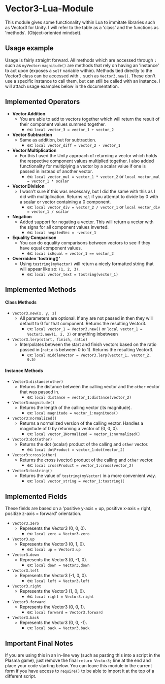 # Vector3-Lua-Module
This module gives some functionality within Lua to immitate libraries such as Vector3 for Unity. I will refer to the table as a 'class' and the functions as 'methods'. (Object-oriented mindset).

## Usage example
Usage is fairly straight forward. All methods which are accessed through `:` such as `myVector:magnitude()` are methods that rely on having an 'instance' to act upon (exposes a `self` variable within). Methods tied directly to the Vector3 class can be accessed with `.` such as `Vector3.new()`. These don't use a specific instance to call them, but can still be called with an instance. I will attach usage examples below in the documentation.

## Implemented Operators
* **Vector Addition**
    * You are able to add to vectors together which will return the result of their component values summed together.
        * ex: `local vector_3 = vector_1 + vector_2`
* **Vector Subtraction**
    * Same as addition, but for subtraction.
        * ex: `local vector_diff = vector_2 - vector_1`
* **Vector Multiplication**
    * For this I used the Unity approach of returning a vector which holds the respective component values multiplied together. I also added functionality for multiplying a vector by a scalar value if one is passed in instead of another vector.
        * ex: `local vector_mul = vector_1 * vector_2` or `local vector_mul = vector_1 * scalar`
* **Vector Division**
    * I wasn't sure if this was necessary, but I did the same with this as I did with multiplication. Returns `nil` if you attempt to divide by 0 with a scalar or vector containing a 0 component.
        * ex: `local vector_div = vector_2 / vector_1` or `local vector_div = vector_1 / scalar`
* **Negation**
    * Added support for negating a vector. This will return a vector with the signs for all component values inverted.
        * ex: `local negatedVec = -vector_1`
* **Equality Comparison**
    * You can do equality comparisons between vectors to see if they have equal component values.
        * ex: `local isEqual = vector_1 == vector_2`
* **Overridden 'tostring()'**
    * Using `tostring(myVector)` will return a nicely formatted string that will appear like so: `(1, 2, 3)`.
        * ex: `local vector_text = tostring(vector_1)`
  
## Implemented Methods
#### Class Methods
* `Vector3.new(x, y, z)`
    * All parameters are optional. If any are not passed in then they will default to 0 for that component. Returns the resulting Vector3.
        * ex: `local vector_1 = Vector3.new()` or `local vector_1 = Vector3.new(1, 2, 3)` or anything inbetween
* `Vector3.lerp(start, finish, ratio)`
    * Interpolates between the start and finish vectors based on the ratio passed in (`ratio` is between 0 to 1). Returns the resulting Vector3.
        * ex: `local middleVector = Vector3.lerp(vector_1, vector_2, 0.5)`
#### Instance Methods
* `Vector3:distance(other)`
    * Returns the distance between the calling vector and the `other` vector that was passed in.
        * ex: `local distance = vector_1:distance(vector_2)`
* `Vector3:magnitude()`
    * Returns the length of the calling vector (its magnitude).
        * ex: `local magnitude = vector_1:magnitude()`
* `Vector3:normalized()`
    * Returns a normalized version of the calling vector. Handles a magnitude of 0 by returning a vector of (0, 0, 0).
        * ex: `local vector_1Normalized = vector_1:normalized()`
* `Vector3:dot(other)`
    * Returns the dot (scalar) product of the calling and `other` vector.
        * ex: `local dotProduct = vector_1:dot(vector_2)`
* `Vector3:cross(other)`
    * Returns the cross (vector) product of the calling and `other` vector.
        * ex: `local crossProduct = vector_1:cross(vector_2)`
* `Vector3:tostring()`
    * Returns the value of `tostring(myVector)` in a more convenient way.
        * ex: `local vector_string = vector_1:tostring()`

## Implemented Fields
These fields are based on a 'positive y-axis = up, positive x-axis = right, positize z-axis = forward' orientation.
* `Vector3.zero`
    * Represents the Vector3 (0, 0, 0).
        * ex: `local zero = Vector3.zero`
* `Vector3.up`
    * Represents the Vector3 (0, 1, 0).
        * ex: `local up = Vector3.up`
* `Vector3.down`
    * Represents the Vector3 (0, -1, 0).
        * ex: `local down = Vector3.down`
* `Vector3.left`
    * Represents the Vector3 (-1, 0, 0).
        * ex: `local left = Vector3.left`
* `Vector3.right`
    * Represents the Vector3 (1, 0, 0).
        * ex: `local right = Vector3.right`
* `Vector3.forward`
    * Represents the Vector3 (0, 0, 1).
        * ex: `local forward = Vector3.forward`
* `Vector3.back`
    * Represents the Vector3 (0, 0, -1).
        * ex: `local back = Vector3.back`

## Important Final Notes
If you are using this in an in-line way (such as pasting this into a script in the Plasma game), just remove the final `return Vector3;` line at the end and place your code starting below. You can leave this module in the current form if you have access to `require()` to be able to import it at the top of a different script.
